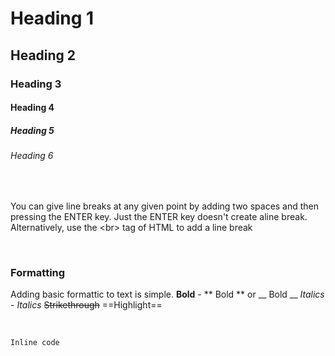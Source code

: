 
# Heading 1
## Heading 2
### Heading 3
#### Heading 4
##### Heading 5
###### Heading 6

<br>

You can give line breaks at any given point by adding two spaces and then pressing the ENTER key.
Just the ENTER key doesn't create aline break. Alternatively, use the &lt;br&gt; tag of HTML to add a line break

<br>

### Formatting
Adding basic formattic to text is simple.
**Bold** - ** Bold ** or __ Bold __
*Italics* - _Italics_
~~Strikethrough~~
==Highlight== 

<br>

`Inline code`
